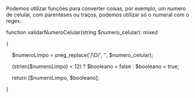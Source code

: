 Podemos utilizar funções para converter coisas, por exemplo, um numero de celular, com parenteses ou traços, podemos utilizar só o numeral com o regex.


function validarNumeroCelular(string $numero_celular): mixed

{

    $numeroLimpo = preg_replace('/\D/', '', $numero_celular);

    (strlen($numeroLimpo) < 12) ? $booleano = false : $booleano = true;

    return [$numeroLimpo, $booleano];

}
